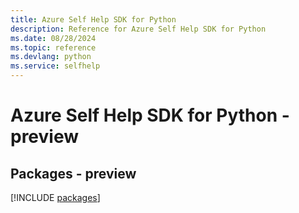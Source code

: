 ```yaml
---
title: Azure Self Help SDK for Python
description: Reference for Azure Self Help SDK for Python
ms.date: 08/28/2024
ms.topic: reference
ms.devlang: python
ms.service: selfhelp
---
```

# Azure Self Help SDK for Python - preview
## Packages - preview
[!INCLUDE [packages](self-help-index.md)]